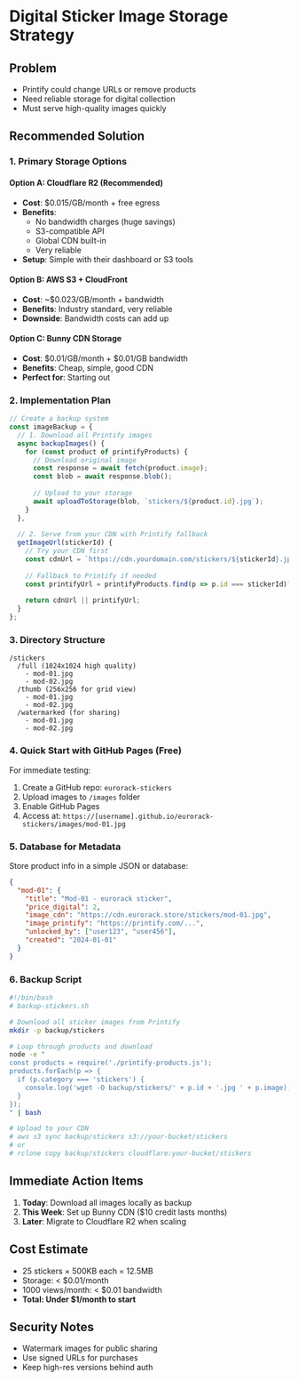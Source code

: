# Digital Sticker Image Storage Strategy

## Problem
- Printify could change URLs or remove products
- Need reliable storage for digital collection
- Must serve high-quality images quickly

## Recommended Solution

### 1. Primary Storage Options

#### Option A: Cloudflare R2 (Recommended)
- **Cost**: $0.015/GB/month + free egress
- **Benefits**: 
  - No bandwidth charges (huge savings)
  - S3-compatible API
  - Global CDN built-in
  - Very reliable
- **Setup**: Simple with their dashboard or S3 tools

#### Option B: AWS S3 + CloudFront
- **Cost**: ~$0.023/GB/month + bandwidth
- **Benefits**: Industry standard, very reliable
- **Downside**: Bandwidth costs can add up

#### Option C: Bunny CDN Storage
- **Cost**: $0.01/GB/month + $0.01/GB bandwidth
- **Benefits**: Cheap, simple, good CDN
- **Perfect for**: Starting out

### 2. Implementation Plan

```javascript
// Create a backup system
const imageBackup = {
  // 1. Download all Printify images
  async backupImages() {
    for (const product of printifyProducts) {
      // Download original image
      const response = await fetch(product.image);
      const blob = await response.blob();
      
      // Upload to your storage
      await uploadToStorage(blob, `stickers/${product.id}.jpg`);
    }
  },
  
  // 2. Serve from your CDN with Printify fallback
  getImageUrl(stickerId) {
    // Try your CDN first
    const cdnUrl = `https://cdn.yourdomain.com/stickers/${stickerId}.jpg`;
    
    // Fallback to Printify if needed
    const printifyUrl = printifyProducts.find(p => p.id === stickerId)?.image;
    
    return cdnUrl || printifyUrl;
  }
};
```

### 3. Directory Structure
```
/stickers
  /full (1024x1024 high quality)
    - mod-01.jpg
    - mod-02.jpg
  /thumb (256x256 for grid view)
    - mod-01.jpg
    - mod-02.jpg
  /watermarked (for sharing)
    - mod-01.jpg
    - mod-02.jpg
```

### 4. Quick Start with GitHub Pages (Free)
For immediate testing:
1. Create a GitHub repo: `eurorack-stickers`
2. Upload images to `/images` folder
3. Enable GitHub Pages
4. Access at: `https://[username].github.io/eurorack-stickers/images/mod-01.jpg`

### 5. Database for Metadata
Store product info in a simple JSON or database:
```json
{
  "mod-01": {
    "title": "Mod-01 - eurorack sticker",
    "price_digital": 2,
    "image_cdn": "https://cdn.eurorack.store/stickers/mod-01.jpg",
    "image_printify": "https://printify.com/...",
    "unlocked_by": ["user123", "user456"],
    "created": "2024-01-01"
  }
}
```

### 6. Backup Script
```bash
#!/bin/bash
# backup-stickers.sh

# Download all sticker images from Printify
mkdir -p backup/stickers

# Loop through products and download
node -e "
const products = require('./printify-products.js');
products.forEach(p => {
  if (p.category === 'stickers') {
    console.log('wget -O backup/stickers/' + p.id + '.jpg ' + p.image);
  }
});
" | bash

# Upload to your CDN
# aws s3 sync backup/stickers s3://your-bucket/stickers
# or
# rclone copy backup/stickers cloudflare:your-bucket/stickers
```

## Immediate Action Items

1. **Today**: Download all images locally as backup
2. **This Week**: Set up Bunny CDN ($10 credit lasts months)
3. **Later**: Migrate to Cloudflare R2 when scaling

## Cost Estimate
- 25 stickers × 500KB each = 12.5MB
- Storage: < $0.01/month
- 1000 views/month: < $0.01 bandwidth
- **Total: Under $1/month to start**

## Security Notes
- Watermark images for public sharing
- Use signed URLs for purchases
- Keep high-res versions behind auth
